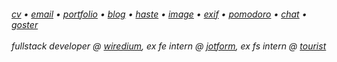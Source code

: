 <h6> 
    <a href="https://bayburt.lu/docs/cv.pdf">cv</a> • <a href="mailto:baris@bayburt.lu">email</a> • <a href="https://bayburt.lu">portfolio</a> • <a href="https://bayburt.lu/blog">blog</a> • <a href="https://haste.bayburt.lu">haste</a> • <a href="https://i.bayburt.lu/">image</a> • <a href="https://exif.bayburt.lu">exif</a> • <a href="https://pom.bayburt.lu">pomodoro</a> • <a href="https://cankaya.chat/">chat</a> • <a href="https://goster.bayburt.lu/">goster</a><br><br>
    fullstack developer @ <a href="https://github.com/wiredium">wiredium</a>, ex fe intern @ <a href="https://www.jotform.com/">jotform</a>, ex fs intern @ <a href="https://www.touristapplication.com/">tourist</a>
</h6>
